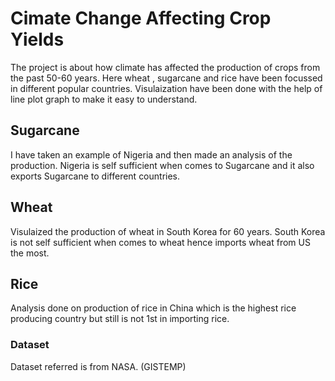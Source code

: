 # Cimate Change Affecting Crop Yields
The project is about how climate has affected the production of crops from the past 50-60 years.
Here wheat , sugarcane and rice have been focussed in different popular countries.
Visulaization have been done with the help of line plot graph to make it easy to understand.

## Sugarcane
I have taken an example of Nigeria and then made an analysis of the production. Nigeria is self sufficient when comes to Sugarcane and it also exports Sugarcane to different countries.
## Wheat
Visulaized the production of wheat in South Korea for 60 years. South Korea is not self sufficient when comes to wheat hence imports wheat from US the most.
## Rice
Analysis done on production of rice in China which is the highest rice producing country but still is not 1st in importing rice.
### Dataset
Dataset referred is from NASA. (GISTEMP)
